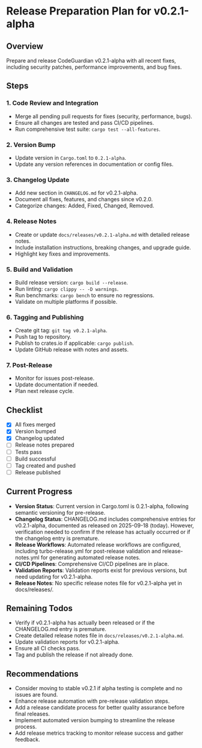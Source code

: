 # Release Preparation Plan for v0.2.1-alpha

## Overview
Prepare and release CodeGuardian v0.2.1-alpha with all recent fixes, including security patches, performance improvements, and bug fixes.

## Steps

### 1. Code Review and Integration
- Merge all pending pull requests for fixes (security, performance, bugs).
- Ensure all changes are tested and pass CI/CD pipelines.
- Run comprehensive test suite: `cargo test --all-features`.

### 2. Version Bump
- Update version in `Cargo.toml` to `0.2.1-alpha`.
- Update any version references in documentation or config files.

### 3. Changelog Update
- Add new section in `CHANGELOG.md` for v0.2.1-alpha.
- Document all fixes, features, and changes since v0.2.0.
- Categorize changes: Added, Fixed, Changed, Removed.

### 4. Release Notes
- Create or update `docs/releases/v0.2.1-alpha.md` with detailed release notes.
- Include installation instructions, breaking changes, and upgrade guide.
- Highlight key fixes and improvements.

### 5. Build and Validation
- Build release version: `cargo build --release`.
- Run linting: `cargo clippy -- -D warnings`.
- Run benchmarks: `cargo bench` to ensure no regressions.
- Validate on multiple platforms if possible.

### 6. Tagging and Publishing
- Create git tag: `git tag v0.2.1-alpha`.
- Push tag to repository.
- Publish to crates.io if applicable: `cargo publish`.
- Update GitHub release with notes and assets.

### 7. Post-Release
- Monitor for issues post-release.
- Update documentation if needed.
- Plan next release cycle.

## Checklist
- [x] All fixes merged
- [x] Version bumped
- [x] Changelog updated
- [ ] Release notes prepared
- [ ] Tests pass
- [ ] Build successful
- [ ] Tag created and pushed
- [ ] Release published

## Current Progress
- **Version Status**: Current version in Cargo.toml is 0.2.1-alpha, following semantic versioning for pre-release.
- **Changelog Status**: CHANGELOG.md includes comprehensive entries for v0.2.1-alpha, documented as released on 2025-09-18 (today). However, verification needed to confirm if the release has actually occurred or if the changelog entry is premature.
- **Release Workflows**: Automated release workflows are configured, including turbo-release.yml for post-release validation and release-notes.yml for generating automated release notes.
- **CI/CD Pipelines**: Comprehensive CI/CD pipelines are in place.
- **Validation Reports**: Validation reports exist for previous versions, but need updating for v0.2.1-alpha.
- **Release Notes**: No specific release notes file for v0.2.1-alpha yet in docs/releases/.

## Remaining Todos
- Verify if v0.2.1-alpha has actually been released or if the CHANGELOG.md entry is premature.
- Create detailed release notes file in `docs/releases/v0.2.1-alpha.md`.
- Update validation reports for v0.2.1-alpha.
- Ensure all CI checks pass.
- Tag and publish the release if not already done.

## Recommendations
- Consider moving to stable v0.2.1 if alpha testing is complete and no issues are found.
- Enhance release automation with pre-release validation steps.
- Add a release candidate process for better quality assurance before final releases.
- Implement automated version bumping to streamline the release process.
- Add release metrics tracking to monitor release success and gather feedback.